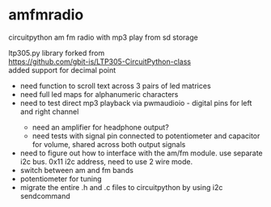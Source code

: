 # amfmradio
circuitpython am fm radio with mp3 play from sd storage

ltp305.py library forked from<br>
https://github.com/gbit-is/LTP305-CircuitPython-class<br>
added support for decimal point
<br>
<ul>
<li>need function to scroll text across 3 pairs of led matrices</li>
<li>need full led maps for alphanumeric characters</li>
<li>need to test direct mp3 playback via pwmaudioio - digital pins for left and right channel</li>
  <ul>
		<li>need an amplifier for headphone output?</li>
		<li>need tests with signal pin connected to potentiometer and capacitor for volume, shared across both output signals</li>
   </ul>
<li>need to figure out how to interface with the am/fm module. use separate i2c bus.	0x11 i2c address, need to use 2 wire mode.</li>
<li>switch between am and fm bands</li>
<li>potentiometer for tuning</li>
<li>migrate the entire .h and .c files to circuitpython by using i2c sendcommand</li>
 </ul>
